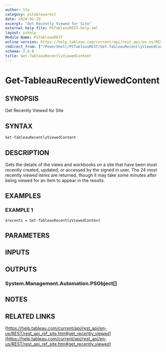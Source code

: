 ```yaml
---
author: tto
category: pstableaurest
date: 2024-01-29
excerpt: "Get Recently Viewed for Site"
external help file: PSTableauREST-help.xml
layout: pshelp
Module Name: PSTableauREST
online version: https://help.tableau.com/current/api/rest_api/en-us/REST/rest_api_ref_site.htm#get_recently_viewed
redirect_from: ["/PowerShell/PSTableauREST/Get-TableauRecentlyViewedContent/", "/PowerShell/PSTableauREST/get-tableaurecentlyviewedcontent/", "/PowerShell/get-tableaurecentlyviewedcontent/"]
schema: 2.0.0
title: Get-TableauRecentlyViewedContent
---
```


# Get-TableauRecentlyViewedContent

## SYNOPSIS
Get Recently Viewed for Site

## SYNTAX

```
Get-TableauRecentlyViewedContent
```

## DESCRIPTION
Gets the details of the views and workbooks on a site that have been most recently created, updated, or accessed by the signed in user.
The 24 most recently viewed items are returned, though it may take some minutes after being viewed for an item to appear in the results.

## EXAMPLES

### EXAMPLE 1
```
$recents = Get-TableauRecentlyViewedContent
```

## PARAMETERS

## INPUTS

## OUTPUTS

### System.Management.Automation.PSObject[]
## NOTES

## RELATED LINKS

[https://help.tableau.com/current/api/rest_api/en-us/REST/rest_api_ref_site.htm#get_recently_viewed](https://help.tableau.com/current/api/rest_api/en-us/REST/rest_api_ref_site.htm#get_recently_viewed)

